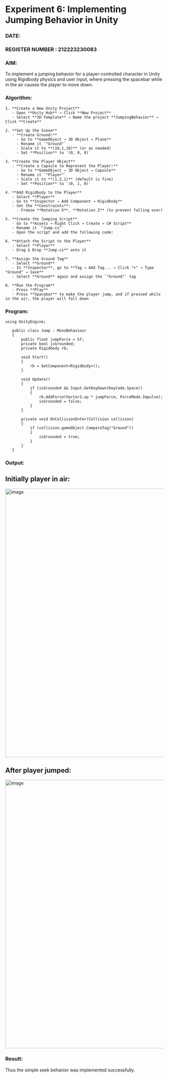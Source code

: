 # Experiment 6: Implementing Jumping Behavior in Unity 
### DATE:   
### REGISTER NUMBER : 212223230083
### AIM: 
To implement a jumping behavior for a player-controlled character in Unity using Rigidbody physics and user input, where pressing the spacebar while in the air causes the player to move down. 
### Algorithm:
```
1. **Create a New Unity Project**  
   - Open **Unity Hub** → Click **New Project**  
   - Select **3D Template** → Name the project **JumpingBehavior** → Click **Create**  

2. **Set Up the Scene**  
   - **Create Ground:**  
     - Go to **GameObject → 3D Object → Plane**  
     - Rename it `"Ground"`  
     - Scale it to **(10,1,10)** (or as needed)  
     - Set **Position** to `(0, 0, 0)`  

3. **Create the Player Object**  
   - **Create a Capsule to Represent the Player:**  
     - Go to **GameObject → 3D Object → Capsule**  
     - Rename it `"Player"`  
     - Scale it to **(1,2,1)** (default is fine)  
     - Set **Position** to `(0, 1, 0)`  

4. **Add Rigidbody to the Player**  
   - Select **Player**  
   - Go to **Inspector → Add Component → Rigidbody**  
   - Set the **Constraints**:  
     - Freeze **Rotation X**, **Rotation Z** (to prevent falling over)  

5. **Create the Jumping Script**  
   - Go to **Assets → Right Click → Create → C# Script**  
   - Rename it `"Jump.cs"`  
   - Open the script and add the following code:  

6. **Attach the Script to the Player**  
   - Select **Player**  
   - Drag & Drop **Jump.cs** onto it  

7. **Assign the Ground Tag**  
   - Select **Ground**  
   - In **Inspector**, go to **Tag → Add Tag... → Click "+" → Type "Ground" → Save**  
   - Select **Ground** again and assign the `"Ground"` tag  

8. **Run the Program**  
   - Press **Play**  
   - Press **Spacebar** to make the player jump, and if pressed while in the air, the player will fall down  
```  
### Program:
```
using UnityEngine;

   public class Jump : MonoBehaviour
   {
       public float jumpForce = 5f;
       private bool isGrounded;
       private Rigidbody rb;

       void Start()
       {
           rb = GetComponent<Rigidbody>();
       }

       void Update()
       {
           if (isGrounded && Input.GetKeyDown(KeyCode.Space))
           {
               rb.AddForce(Vector3.up * jumpForce, ForceMode.Impulse);
               isGrounded = false;
           }
       }

       private void OnCollisionEnter(Collision collision)
       {
           if (collision.gameObject.CompareTag("Ground"))
           {
               isGrounded = true;
           }
       }
   }
```

### Output:

## Initially player in air:
<img width="850" alt="image" src="![Screenshot 2025-04-21 112850](https://github.com/user-attachments/assets/4a39a9d5-1750-47bc-bbe6-612a7b377001)
" />

## After player jumped:
<img width="850" alt="image" src="" />








### Result:
Thus the simple seek behavior was implemented successfully.
